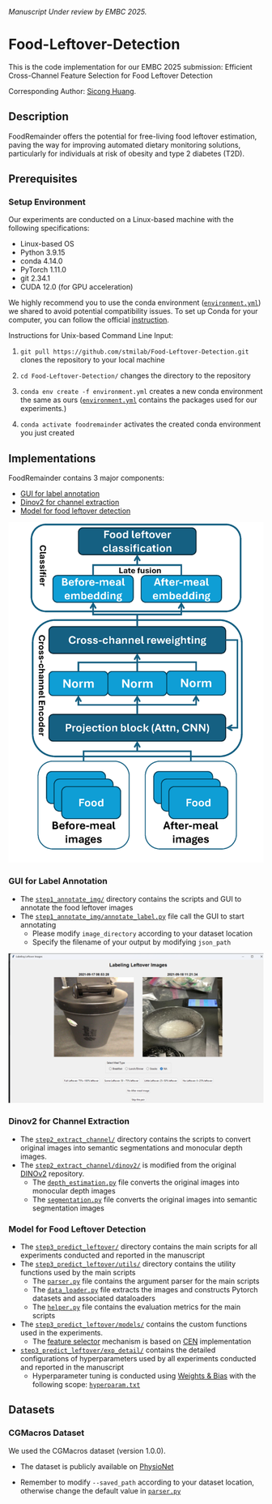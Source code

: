 _Manuscript Under review by EMBC 2025._

# Food-Leftover-Detection
This is the code implementation for our EMBC 2025 submission: Efficient Cross-Channel Feature Selection for Food Leftover Detection

Corresponding Author: [Sicong Huang](https://stmilab.github.io/team/).

## Description

FoodRemainder offers the potential for free-living food leftover estimation, paving the way for improving automated dietary monitoring solutions, particularly for individuals at risk of obesity and type 2 diabetes (T2D).

## Prerequisites

### Setup Environment
Our experiments are conducted on a Linux-based machine with the following specifications:

* Linux-based OS 
* Python 3.9.15
* conda 4.14.0
* PyTorch 1.11.0
* git 2.34.1
* CUDA 12.0 (for GPU acceleration)


We highly recommend you to use the conda environment ([`environment.yml`](environment.yml)) we shared to avoid potential compatibility issues. To set up Conda for your computer, you can follow the official [instruction](https://conda.io/projects/conda/en/latest/user-guide/install/index.html).


Instructions for Unix-based Command Line Input: 

1. `git pull https://github.com/stmilab/Food-Leftover-Detection.git` clones the repository to your local machine

2. `cd Food-Leftover-Detection/` changes the directory to the repository

3. `conda env create -f environment.yml` creates a new conda environment the same as ours ([`environment.yml`](environment.yml) contains the packages used for our experiments.)

4. `conda activate foodremainder` activates the created conda environment you just created

## Implementations
FoodRemainder contains 3 major components:
* [GUI for label annotation](#gui-for-label-annotation)
* [Dinov2 for channel extraction](#dinov2-for-channel-extraction)
* [Model for food leftover detection](#model-for-food-leftover-detection)

![Visualization of FoodRemainder](figures/foodremainder_visual.png)


### GUI for Label Annotation

* The [`step1_annotate_img/`](step1_annotate_img/) directory contains the scripts and GUI to annotate the food leftover images
* The [`step1_annotate_img/annotate_label.py`](step1_annotate_img/annotate_label.py) file call the GUI to start annotating
    * Please modify `image_directory` according to your dataset location
    * Specify the filename of your output by modifying `json_path`

![Visualization of GUI](figures/leftover_GUI.png)

### Dinov2 for Channel Extraction

* The [`step2_extract_channel/`](step2_extract_channel/) directory contains the scripts to convert original images into semantic segmentations and monocular depth images. 
* The [`step2_extract_channel/dinov2/`](step2_extract_channel/dinov2/) is modified from the original [DINOv2](https://github.com/facebookresearch/dinov2) repository.
    * The [`depth_estimation.py`](step2_extract_channel/depth_estimation.py) file converts the original images into monocular depth images
    * The [`segmentation.py`](step2_extract_channel/segmentation.py) file converts the original images into semantic segmentation images

### Model for Food Leftover Detection


* The [`step3_predict_leftover/`](step3_predict_leftover/) directory contains the main scripts for all experiments conducted and reported in the manuscript
* The [`step3_predict_leftover/utils/`](step3_predict_leftover/models/) directory contains the utility functions used by the main scripts
    * The [`parser.py`](step3_predict_leftover/utils/parser.py) file contains the argument parser for the main scripts
    * The [`data_loader.py`](step3_predict_leftover/utils/data_loader.py) file extracts the images and constructs Pytorch datasets and associated dataloaders
    * The [`helper.py`](step3_predict_leftover/utils/helper.py) file contains the evaluation metrics for the main scripts
* The [`step3_predict_leftover/models/`](step3_predict_leftover/models/) contains the custom functions used in the experiments.
    * The [feature selector](step3_predict_leftover/models/exchange.py) mechanism is based on [CEN](https://github.com/yikaiw/CEN/tree/master) implementation
* [`step3_predict_leftover/exp_detail/`](step3_predict_leftover/exp_detail/) contains the detailed configurations of hyperparameters used by all experiments conducted and reported in the manuscript
    * Hyperparameter tuning is conducted using [Weights & Bias](https://wandb.ai/) with the following scope: [`hyperparam.txt`](exp_setup/mimic_hyperparam.txt)

## Datasets

### CGMacros Dataset

We used the CGMacros dataset (version 1.0.0). 
* The dataset is publicly available on [PhysioNet](https://physionet.org/content/cgmacros/1.0.0/)

* Remember to modify `--saved_path` according to your dataset location, otherwise change the default value in [`parser.py`](step3_predict_leftover/utils/parser.py)
